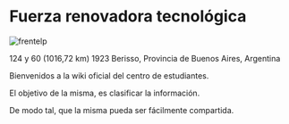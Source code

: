 # Fuerza renovadora tecnológica

![frentelp](https://user-images.githubusercontent.com/2810187/111239573-34312c00-85d8-11eb-94ca-10fe11901b94.png)

124 y 60 (1016,72 km) 1923 Berisso, Provincia de Buenos Aires, Argentina

Bienvenidos a la wiki oficial del centro de estudiantes.

El objetivo de la misma, es clasificar la información.

De modo tal, que la misma pueda ser fácilmente compartida.
